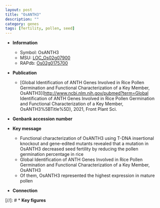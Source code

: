 ```yaml
---
layout: post
title: "OsANTH3"
description: ""
category: genes
tags: [fertility, pollen, seed]
---
```


* **Information**  
    + Symbol: OsANTH3  
    + MSU: [LOC_Os02g07900](http://rice.uga.edu/cgi-bin/ORF_infopage.cgi?orf=LOC_Os02g07900)  
    + RAPdb: [Os02g0175700](http://rapdb.dna.affrc.go.jp/viewer/gbrowse_details/irgsp1?name=Os02g0175700)  

* **Publication**  
    + [Global Identification of ANTH Genes Involved in Rice Pollen Germination and Functional Characterization of a Key Member, OsANTH3](http://www.ncbi.nlm.nih.gov/pubmed?term=Global Identification of ANTH Genes Involved in Rice Pollen Germination and Functional Characterization of a Key Member, OsANTH3%5BTitle%5D), 2021, Front Plant Sci.

* **Genbank accession number**  

* **Key message**  
    + Functional characterization of OsANTH3 using T-DNA insertional knockout and gene-edited mutants revealed that a mutation in OsANTH3 decreased seed fertility by reducing the pollen germination percentage in rice
    + Global Identification of ANTH Genes Involved in Rice Pollen Germination and Functional Characterization of a Key Member, OsANTH3
    + Of them, OsANTH3 represented the highest expression in mature pollen

* **Connection**  

[//]: # * **Key figures**  


